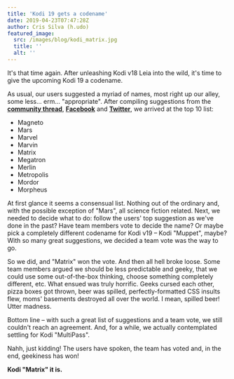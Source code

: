 ```yaml
---
title: 'Kodi 19 gets a codename'
date: 2019-04-23T07:47:28Z
author: Cris Silva (h.udo)
featured_image:
  src: /images/blog/kodi_matrix.jpg
  title: ''
  alt: ''
---
```

It's that time again. After unleashing Kodi v18 Leia into the wild, it's time to give the upcoming Kodi 19 a codename.

 As usual, our users suggested a myriad of names, most right up our alley, some less... erm... "appropriate". After compiling suggestions from the **[community thread](https://forum.kodi.tv/showthread.php?tid=330506)**, **[Facebook](https://www.facebook.com/XBMC/posts/10155678872106641)** and **[Twitter](https://twitter.com/KodiTV/status/1051454892571807744)**, we arrived at the top 10 list:

 
 * Magneto
 * Mars
 * Marvel
 * Marvin
 * Matrix
 * Megatron
 * Merlin
 * Metropolis
 * Mordor
 * Morpheus
 
 At first glance it seems a consensual list. Nothing out of the ordinary and, with the possible exception of "Mars", all science fiction related. Next, we needed to decide what to do: follow the users' top suggestion as we've done in the past? Have team members vote to decide the name? Or maybe pick a completely different codename for Kodi v19 – Kodi "Muppet", maybe? With so many great suggestions, we decided a team vote was the way to go.

 So we did, and "Matrix" won the vote. And then all hell broke loose. Some team members argued we should be less predictable and geeky, that we could use some out-of-the-box thinking, choose something completely different, etc. What ensued was truly horrific. Geeks cursed each other, pizza boxes got thrown, beer was spilled, perfectly-formatted CSS insults flew, moms' basements destroyed all over the world. I mean, spilled beer! Utter madness.

 Bottom line – with such a great list of suggestions and a team vote, we still couldn't reach an agreement. And, for a while, we actually contemplated settling for Kodi "MultiPass".

 Nahh, just kidding! The users have spoken, the team has voted and, in the end, geekiness has won!

 **Kodi "Matrix" it is.**

 